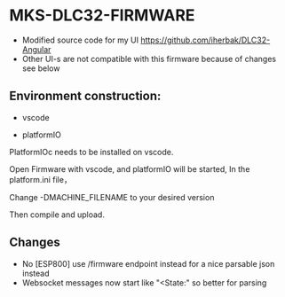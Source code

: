 # MKS-DLC32-FIRMWARE
- Modified source code for my UI https://github.com/iherbak/DLC32-Angular
- Other UI-s are not compatible with this firmware because of changes see below

## Environment construction:

- vscode

- platformIO

PlatformIOc needs to be installed on vscode.

Open Firmware with vscode, and platformIO will be started, In the platform.ini file，

Change -DMACHINE_FILENAME to your desired version

Then compile and upload.


## Changes
- No [ESP800] use /firmware endpoint instead for a nice parsable json instead
- Websocket messages now start like "<State:" so better for parsing
